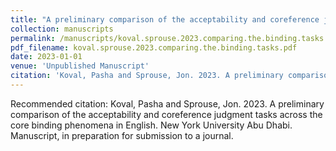 ```yaml
---
title: "A preliminary comparison of the acceptability and coreference judgment tasks across the core binding phenomena in English"
collection: manuscripts
permalink: /manuscripts/koval.sprouse.2023.comparing.the.binding.tasks
pdf_filename: koval.sprouse.2023.comparing.the.binding.tasks.pdf
date: 2023-01-01
venue: 'Unpublished Manuscript'
citation: 'Koval, Pasha and Sprouse, Jon. 2023. A preliminary comparison of the acceptability and coreference judgment tasks across the core binding phenomena in English. New York University Abu Dhabi. Manuscript, in preparation for submission to a journal.'
---
```

Recommended citation: Koval, Pasha and Sprouse, Jon. 2023. A preliminary comparison of the acceptability and coreference judgment tasks across the core binding phenomena in English. New York University Abu Dhabi. Manuscript, in preparation for submission to a journal.